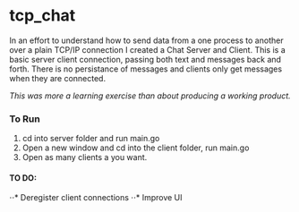 # tcp_chat

In an effort to understand how to send data from a one process to another over a plain TCP/IP connection I created a Chat Server and Client. This is a basic server client connection, passing both text and messages back and forth.  There is no persistance of messages and clients only get messages when they are connected.

*This was more a learning exercise than about producing a working product.*

### To Run
1. cd into server folder and run main.go
2. Open a new window and cd into the client folder, run main.go
3. Open as many clients a you want.

#### TO DO:
⋅⋅* Deregister client connections
⋅⋅* Improve UI